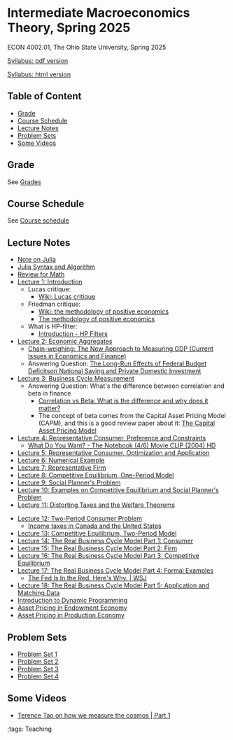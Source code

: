 # Intermediate Macroeconomics Theory, Spring 2025

ECON 4002.01, The Ohio State University, Spring 2025

[Syllabus: pdf version](pdf/IntermediateMacroSpring2025/syllabus/syllabus.pdf)

[Syllabus: html version](pdf/IntermediateMacroSpring2025/syllabus/syllabus.html)

## Table of Content
<!-- vim-markdown-toc GFM -->

* [Grade](#grade)
* [Course Schedule](#course-schedule)
* [Lecture Notes](#lecture-notes)
* [Problem Sets](#problem-sets)
* [Some Videos](#some-videos)

<!-- vim-markdown-toc -->


## Grade

See [Grades](pdf/IntermediateMacroSpring2025/syllabus/syllabus.html#grades)

## Course Schedule

See [Course schedule](pdf/IntermediateMacroSpring2025/syllabus/syllabus.html#tentative-course-schedule)

## Lecture Notes

- [Note on Julia](JuliaNote.html)
- [Julia Syntax and Algorithm](pdf/IntermediateMacro/JuliaSyntax/JuliaSyntax2.pdf)
- [Review for Math](pdf/IntermediateMacro/math/Final/math.pdf)
- [Lecture 1: Introduction](pdf/IntermediateMacro/Lecture_01/Final/Lecture_01.pdf)
    - Lucas critique:
        - [Wiki: Lucas critique](https://en.wikipedia.org/wiki/Lucas_critique)
    - Friedman critique:
        - [Wiki: the methodology of positive economics](https://en.wikipedia.org/wiki/Essays_in_Positive_Economics#The_Methodology_of_Positive_Economics)
        - [The methodology of positive economics](https://books.google.com/books?hl=en&lr=&id=NqNGaJBahWoC&oi=fnd&pg=PA180&dq=The+Methodology+of+Positive+Economics&ots=gLKnEx_kWX&sig=nWfE1bFegyceirvT_tWEEJzJtoU#v=onepage&q=The%20Methodology%20of%20Positive%20Economics&f=false)
    - What is HP-filter:
        - [Introduction - HP Filters](http://www.clementincastellano.com/Notebooks/static/HP%20Filter.html)
- [Lecture 2: Economic Aggregates](pdf/IntermediateMacro/Lecture_02/Final/Lecture_02.pdf)
    - [Chain-weighing: The New Approach to Measuring GDP (Current Issues in Economics and Finance)](https://www.newyorkfed.org/medialibrary/media/research/current_issues/ci1-9.pdf)
    - Answering Question: [The Long-Run Effects of Federal Budget Deficitson National Saving and Private Domestic Investment](https://www.cbo.gov/sites/default/files/113th-congress-2013-2014/workingpaper/45140-NSPDI_workingPaper_1.pdf)
- [Lecture 3: Business Cycle Measurement](pdf/IntermediateMacro/Lecture_03/Final/Lecture_03.pdf)
    - Answering Question: What's the difference between correlation and beta in finance
        - [Correlation vs Beta: What is the difference and why does it matter?](https://www.mackenzieinvestments.com/content/dam/mackenzie/en/insights/wp-alts-correlation-vs-beta-en.pdf)
        - The concept of beta comes from the Capital Asset Pricing Model (CAPM), and this is a good review paper about it: [The Capital Asset Pricing Model](https://pubs.aeaweb.org/doi/pdfplus/10.1257/0895330042162340)
- [Lecture 4: Representative Consumer, Preference and Constraints](pdf/IntermediateMacro/Lecture_04/Final/Lecture_04.pdf)
    - [What Do You Want? - The Notebook (4/6) Movie CLIP (2004) HD](https://www.youtube.com/watch?v=E1I0hAxGFXw&)
- [Lecture 5: Representative Consumer, Optimization and Application](pdf/IntermediateMacro/Lecture_05/Lecture_05.pdf)
- [Lecture 6: Numerical Example](pdf/IntermediateMacro/Lecture_06/Lecture_06.pdf)
- [Lecture 7: Representative Firm](pdf/IntermediateMacro/Lecture_07/Final/Lecture_07.pdf)
- [Lecture 8: Competitive Equilibrium, One-Period Model](pdf/IntermediateMacro/Lecture_08/Final/Lecture_08.pdf)
- [Lecture 9: Social Planner's Problem](pdf/IntermediateMacro/Lecture_09/Final/Lecture_09.pdf)
- [Lecture 10: Examples on Competitive Equilibrium and Social Planner's Problem](pdf/IntermediateMacro/Lecture_10/Final/Lecture_10.pdf)
- [Lecture 11: Distorting Taxes and the Welfare Theorems](pdf/IntermediateMacro/Lecture_11/Final/Lecture_11.pdf)
<!-- - [Midterm Review 1](pdf/IntermediateMacro/midtermReview_1.pdf) -->
<!-- - [Midterm Review 2](pdf/IntermediateMacro/midtermReview_2.pdf) -->
- [Lecture 12: Two-Period Consumer Problem](pdf/IntermediateMacro/Lecture_12/Final/Lecture_12.pdf)
    - [Income taxes in Canada and the United States](https://www150.statcan.gc.ca/n1/en/pub/75-001-x/2000002/article/5071-eng.pdf?st=u5EgyaFN)
- [Lecture 13: Competitive Equilibrium, Two-Period Model](pdf/IntermediateMacro/Lecture_13/Final/Lecture_13.pdf)
- [Lecture 14: The Real Business Cycle Model Part 1: Consumer](pdf/IntermediateMacro/Lecture_14/Final/Lecture_14.pdf)
- [Lecture 15: The Real Business Cycle Model Part 2: Firm](pdf/IntermediateMacro/Lecture_15/Final/Lecture_15.pdf)
- [Lecture 16: The Real Business Cycle Model Part 3: Competitive Equilibrium](pdf/IntermediateMacro/Lecture_16/Lecture_16.pdf)
- [Lecture 17: The Real Business Cycle Model Part 4: Formal Examples](pdf/IntermediateMacro/Lecture_17/Lecture_17.pdf)
    - [The Fed Is In the Red. Here's Why. | WSJ](https://www.youtube.com/watch?v=p0z_zKWJTao)
- [Lecture 18: The Real Business Cycle Model Part 5: Application and Matching Data](pdf/IntermediateMacro/Lecture_18/Final/Lecture_18.pdf)
- [Introduction to Dynamic Programming](pdf/IntermediateMacro/DynamicProgramming/Final/DynamicProgramming.pdf)
- [Asset Pricing in Endowment Economy](pdf/IntermediateMacro/AssetPricingEndowment/build/AssetPricingEndowment.pdf)
- [Asset Pricing in Production Economy](pdf/IntermediateMacro/AssetPricingProduction/build/AssetPricingProduction.pdf)
<!-- - [Final Review 1](pdf/IntermediateMacro/finalreview_1.pdf) -->
<!-- - [Final Review 2](pdf/IntermediateMacro/finalreview_2.pdf) -->

## Problem Sets

 - [Problem Set 1](pdf/IntermediateMacro/ProblemSet1/ProblemSet1.pdf)
 - [Problem Set 2](pdf/IntermediateMacro/ProblemSet2/ProblemSet2.pdf)
 - [Problem Set 3](pdf/IntermediateMacro/ProblemSet3/Final/ProblemSet3.pdf)
 - [Problem Set 4](pdf/IntermediateMacro/ProblemSet4/Final/ProblemSet4.pdf)

## Some Videos

- [Terence Tao on how we measure the cosmos | Part 1](https://www.youtube.com/watch?v=YdOXS_9_P4U)

;tags: Teaching
